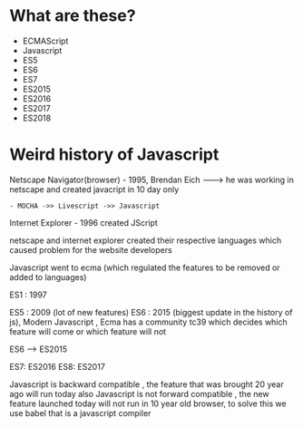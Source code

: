 # What are these?
- ECMAScript
- Javascript
- ES5
- ES6
- ES7
- ES2015
- ES2016
- ES2017
- ES2018

# Weird history of Javascript

Netscape Navigator(browser) - 1995, Brendan Eich ---> he was working in netscape and created javacript in 10 day only

    - MOCHA ->> Livescript ->> Javascript

Internet Explorer - 1996 created JScript

netscape and internet explorer created their respective languages which caused problem for the website developers


Javascript went to ecma (which regulated the features to be removed or added to languages)


ES1 : 1997

ES5 : 2009 (lot of new features)
ES6 : 2015 (biggest update in the history of js), Modern Javascript , Ecma has a community tc39 which decides which feature will come or which feature will not

ES6 --> ES2015

ES7: ES2016
ES8: ES2017

Javascript is backward compatible , the feature that was brought 20 year ago will run today also
Javascript is not forward compatible , the new feature launched today will not run in 10 year old browser, to solve this we use babel that is a javascript compiler